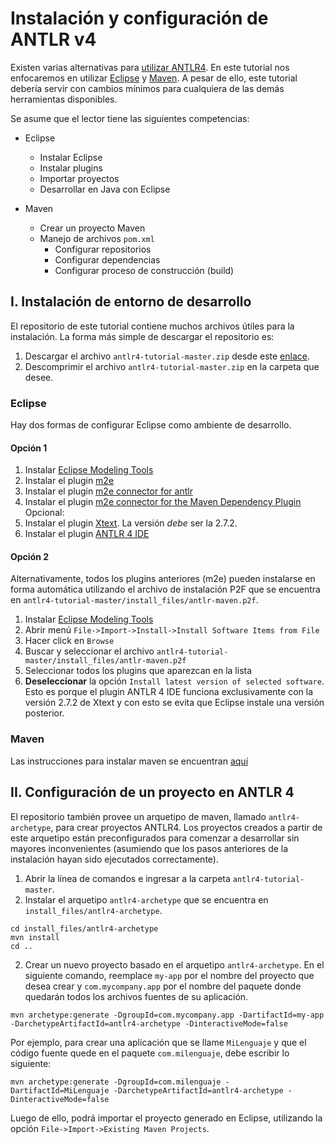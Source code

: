 # Instalación y configuración de ANTLR v4

Existen varias alternativas para [utilizar ANTLR4](http://www.antlr.org/tools.html). En este tutorial nos enfocaremos en utilizar [Eclipse](http://www.eclipse.org/) y [Maven](https://maven.apache.org/). A pesar de ello, este tutorial debería servir con cambios mínimos para cualquiera de las demás herramientas disponibles.

Se asume que el lector tiene las siguientes competencias:

* Eclipse
    - Instalar Eclipse
    - Instalar plugins
    - Importar proyectos
    - Desarrollar en Java con Eclipse

* Maven
    - Crear un proyecto Maven
    - Manejo de archivos `pom.xml`
        - Configurar repositorios
        - Configurar dependencias
        - Configurar proceso de construcción (build)

## I. Instalación de entorno de desarrollo

El repositorio de este tutorial contiene muchos archivos útiles para la instalación. La forma más simple de descargar el repositorio es:

1. Descargar el archivo `antlr4-tutorial-master.zip` desde este [enlace](https://github.com/jpavlich/antlr4-tutorial/archive/master.zip).
2. Descomprimir el archivo `antlr4-tutorial-master.zip` en la carpeta que desee.


### Eclipse
Hay dos formas de configurar Eclipse como ambiente de desarrollo.

#### Opción 1

1. Instalar [Eclipse Modeling Tools](http://www.eclipse.org/downloads/packages/eclipse-modeling-tools/mars2)
2. Instalar el plugin [m2e](http://www.eclipse.org/m2e/)
3. Instalar el plugin   [m2e connector for antlr ]()
4. Instalar el plugin   [m2e connector for the Maven Dependency Plugin]()
Opcional:
1. Instalar el plugin [Xtext](https://eclipse.org/Xtext/download.html). La versión _debe_ ser la 2.7.2.
2. Instalar el plugin [ANTLR 4 IDE](https://github.com/jknack/antlr4ide)

#### Opción 2

Alternativamente, todos los plugins anteriores (m2e) pueden instalarse en forma automática utilizando el archivo de instalación P2F que se encuentra en `antlr4-tutorial-master/install_files/antlr-maven.p2f`.

1. Instalar [Eclipse Modeling Tools](http://www.eclipse.org/downloads/packages/eclipse-modeling-tools/mars2)
2. Abrir menú `File->Import->Install->Install Software Items from File`
3. Hacer click en `Browse`
4. Buscar y seleccionar el archivo `antlr4-tutorial-master/install_files/antlr-maven.p2f`
5. Seleccionar todos los plugins que aparezcan en la lista 
6. **Deseleccionar** la opción `Install latest version of selected software`. Esto es porque el plugin ANTLR 4 IDE funciona exclusivamente con la versión 2.7.2 de Xtext y con esto se evita que Eclipse instale una versión posterior.

### Maven

Las instrucciones para instalar maven se encuentran [aquí](https://maven.apache.org/install.html)

## II. Configuración de un proyecto en ANTLR 4

El repositorio también provee un arquetipo de maven, llamado `antlr4-archetype`, para crear proyectos ANTLR4. Los proyectos creados a partir de este arquetipo están preconfigurados para comenzar a desarrollar sin mayores inconvenientes (asumiendo que los pasos anteriores de la instalación hayan sido ejecutados correctamente).

1. Abrir la línea de comandos e ingresar a la carpeta `antlr4-tutorial-master`.
2. Instalar el arquetipo `antlr4-archetype` que se encuentra en `install_files/antlr4-archetype`.

```
cd install_files/antlr4-archetype
mvn install
cd ..
```

2. Crear un nuevo proyecto basado en el arquetipo `antlr4-archetype`. En el siguiente comando, reemplace `my-app` por el nombre del proyecto que desea crear y `com.mycompany.app` por el nombre del paquete donde quedarán todos los archivos fuentes de su aplicación.

```
mvn archetype:generate -DgroupId=com.mycompany.app -DartifactId=my-app -DarchetypeArtifactId=antlr4-archetype -DinteractiveMode=false
```

Por ejemplo, para crear una aplicación que se llame `MiLenguaje` y que el código fuente quede en el paquete `com.milenguaje`, debe escribir lo siguiente:

```
mvn archetype:generate -DgroupId=com.milenguaje -DartifactId=MiLenguaje -DarchetypeArtifactId=antlr4-archetype -DinteractiveMode=false
```

Luego de ello, podrá importar el proyecto generado en Eclipse, utilizando la opción `File->Import->Existing Maven Projects`.


